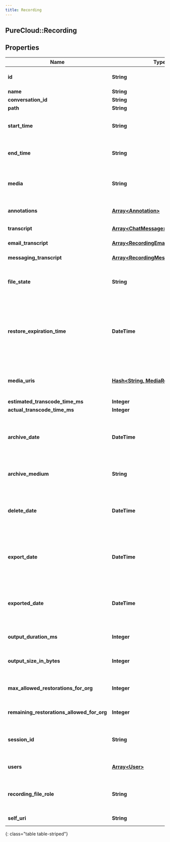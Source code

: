 ```yaml
---
title: Recording
---
```

## PureCloud::Recording

## Properties

|Name | Type | Description | Notes|
|------------ | ------------- | ------------- | -------------|
| **id** | **String** | The globally unique identifier for the object. | [optional] |
| **name** | **String** |  | [optional] |
| **conversation_id** | **String** |  | [optional] |
| **path** | **String** |  | [optional] |
| **start_time** | **String** | The start time of the recording. Null when there is no playable media. | [optional] |
| **end_time** | **String** | The end time of the recording. Null when there is no playable media. | [optional] |
| **media** | **String** | The type of media that the recording is. At the moment that could be audio, chat, or email. | [optional] |
| **annotations** | [**Array&lt;Annotation&gt;**](Annotation.html) | Annotations that belong to the recording. | [optional] |
| **transcript** | [**Array&lt;ChatMessage&gt;**](ChatMessage.html) | Represents a chat transcript | [optional] |
| **email_transcript** | [**Array&lt;RecordingEmailMessage&gt;**](RecordingEmailMessage.html) | Represents an email transcript | [optional] |
| **messaging_transcript** | [**Array&lt;RecordingMessagingMessage&gt;**](RecordingMessagingMessage.html) | Represents a messaging transcript | [optional] |
| **file_state** | **String** | Represents the current file state for a recording. Examples: Uploading, Archived, etc | [optional] |
| **restore_expiration_time** | **DateTime** | The amount of time a restored recording will remain restored before being archived again. Date time is represented as an ISO-8601 string. For example: yyyy-MM-ddTHH:mm:ss.SSSZ | [optional] |
| **media_uris** | [**Hash&lt;String, MediaResult&gt;**](MediaResult.html) | The different mediaUris for the recording. Null when there is no playable media. | [optional] |
| **estimated_transcode_time_ms** | **Integer** |  | [optional] |
| **actual_transcode_time_ms** | **Integer** |  | [optional] |
| **archive_date** | **DateTime** | The date the recording will be archived. Date time is represented as an ISO-8601 string. For example: yyyy-MM-ddTHH:mm:ss.SSSZ | [optional] |
| **archive_medium** | **String** | The type of archive medium used. Example: CloudArchive | [optional] |
| **delete_date** | **DateTime** | The date the recording will be deleted. Date time is represented as an ISO-8601 string. For example: yyyy-MM-ddTHH:mm:ss.SSSZ | [optional] |
| **export_date** | **DateTime** | The date the recording will be exported. Date time is represented as an ISO-8601 string. For example: yyyy-MM-ddTHH:mm:ss.SSSZ | [optional] |
| **exported_date** | **DateTime** | The date the recording was exported. Date time is represented as an ISO-8601 string. For example: yyyy-MM-ddTHH:mm:ss.SSSZ | [optional] |
| **output_duration_ms** | **Integer** | Duration of transcoded media in milliseconds | [optional] |
| **output_size_in_bytes** | **Integer** | Size of transcoded media in bytes. 0 if there is no transcoded media. | [optional] |
| **max_allowed_restorations_for_org** | **Integer** | How many archive restorations the organization is allowed to have. | [optional] |
| **remaining_restorations_allowed_for_org** | **Integer** | The remaining archive restorations the organization has. | [optional] |
| **session_id** | **String** | The session id represents an external resource id, such as email, call, chat, etc | [optional] |
| **users** | [**Array&lt;User&gt;**](User.html) | The users participating in the conversation | [optional] |
| **recording_file_role** | **String** | Role of the file recording. It can be either customer_experience or adhoc. | [optional] |
| **self_uri** | **String** | The URI for this object | [optional] |
{: class="table table-striped"}


